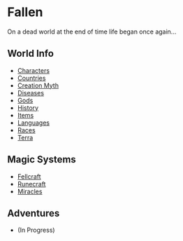 # Fallen

On a dead world at the end of time life began once again...

## World Info
- [Characters](Characters/Characters.md)
- [Countries](Countries/Countries.md)
- [Creation Myth](CreationMyth/CreationMyth.md)
- [Diseases](Diseases/Diseases.md)
- [Gods](Gods/Gods.md)
- [History](History/History.md)
- [Items](Items/Items.md)
- [Languages](Languages/Languages.md)
- [Races](Races/Races.md)
- [Terra](Terra/Terra.md)

## Magic Systems

- [Fellcraft](./Magic/Fellcraft/Fellcraft.md)
- [Runecraft](./Magic/Runecraft/Runecraft.md)
- [Miracles](./Magic/Miracles/Miracles.md)

## Adventures
- (In Progress)
